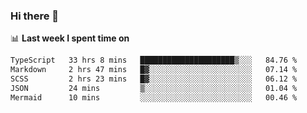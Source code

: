 ### Hi there 👋

<!--
**DBvc/DBvc** is a ✨ _special_ ✨ repository because its `README.md` (this file) appears on your GitHub profile.

Here are some ideas to get you started:

- 🔭 I’m currently working on ...
- 🌱 I’m currently learning ...
- 👯 I’m looking to collaborate on ...
- 🤔 I’m looking for help with ...
- 💬 Ask me about ...
- 📫 How to reach me: ...
- 😄 Pronouns: ...
- ⚡ Fun fact: ...
-->

📊 **Last week I spent time on**
<!--START_SECTION:waka-->

```txt
TypeScript   33 hrs 8 mins   █████████████████████▒░░░   84.76 %
Markdown     2 hrs 47 mins   █▓░░░░░░░░░░░░░░░░░░░░░░░   07.14 %
SCSS         2 hrs 23 mins   █▓░░░░░░░░░░░░░░░░░░░░░░░   06.12 %
JSON         24 mins         ▒░░░░░░░░░░░░░░░░░░░░░░░░   01.04 %
Mermaid      10 mins         ░░░░░░░░░░░░░░░░░░░░░░░░░   00.46 %
```

<!--END_SECTION:waka-->
